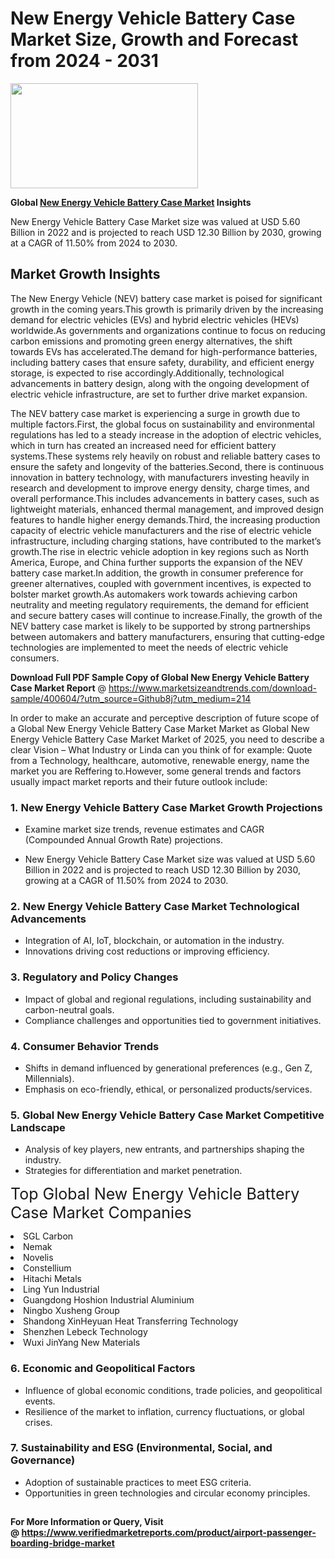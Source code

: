 <H1>New Energy Vehicle Battery Case Market Size, Growth and Forecast from 2024 - 2031</H1><img class="aligncenter size-medium wp-image-584254" src="https://thirdeyenews.in/wp-content/uploads/2024/09/Global-Market-Research-300x168.jpeg" alt="" width="300" height="168" /><p><strong>Global&nbsp;<a href="https://www.marketsizeandtrends.com/download-sample/400604/?utm_source=Github8j?utm_medium=214">New Energy Vehicle Battery Case Market</a> Insights</strong></p><p>New Energy Vehicle Battery Case Market size was valued at USD 5.60 Billion in 2022 and is projected to reach USD 12.30 Billion by 2030, growing at a CAGR of 11.50% from 2024 to 2030.</p><p><h2>Market Growth Insights</h2> <p>The New Energy Vehicle (NEV) battery case market is poised for significant growth in the coming years.This growth is primarily driven by the increasing demand for electric vehicles (EVs) and hybrid electric vehicles (HEVs) worldwide.As governments and organizations continue to focus on reducing carbon emissions and promoting green energy alternatives, the shift towards EVs has accelerated.The demand for high-performance batteries, including battery cases that ensure safety, durability, and efficient energy storage, is expected to rise accordingly.Additionally, technological advancements in battery design, along with the ongoing development of electric vehicle infrastructure, are set to further drive market expansion.</p> <p>The NEV battery case market is experiencing a surge in growth due to multiple factors.First, the global focus on sustainability and environmental regulations has led to a steady increase in the adoption of electric vehicles, which in turn has created an increased need for efficient battery systems.These systems rely heavily on robust and reliable battery cases to ensure the safety and longevity of the batteries.Second, there is continuous innovation in battery technology, with manufacturers investing heavily in research and development to improve energy density, charge times, and overall performance.This includes advancements in battery cases, such as lightweight materials, enhanced thermal management, and improved design features to handle higher energy demands.Third, the increasing production capacity of electric vehicle manufacturers and the rise of electric vehicle infrastructure, including charging stations, have contributed to the market’s growth.The rise in electric vehicle adoption in key regions such as North America, Europe, and China further supports the expansion of the NEV battery case market.In addition, the growth in consumer preference for greener alternatives, coupled with government incentives, is expected to bolster market growth.As automakers work towards achieving carbon neutrality and meeting regulatory requirements, the demand for efficient and secure battery cases will continue to increase.Finally, the growth of the NEV battery case market is likely to be supported by strong partnerships between automakers and battery manufacturers, ensuring that cutting-edge technologies are implemented to meet the needs of electric vehicle consumers.</p> <p><span class=""><strong>Download Full PDF Sample Copy of Global New Energy Vehicle Battery Case Market Report</strong> @ <a href="https://www.marketsizeandtrends.com/download-sample/400604/?utm_source=Github8j?utm_medium=214" target="_blank">https://www.marketsizeandtrends.com/download-sample/400604/?utm_source=Github8j?utm_medium=214</a></span></p><p>In order to make an accurate and perceptive description of future scope of a Global&nbsp;New Energy Vehicle Battery Case Market Market as Global&nbsp;New Energy Vehicle Battery Case Market Market of 2025, you need to describe a clear Vision &ndash; What Industry or Linda can you think of for example: Quote from a Technology, healthcare, automotive, renewable energy, name the market you are Reffering to.However, some general trends and factors usually impact market reports and their future outlook include:</p><h3>1.&nbsp;<strong>New Energy Vehicle Battery Case Market Growth Projections</strong></h3><ul><li>Examine market size trends, revenue estimates and CAGR (Compounded Annual Growth Rate) projections.</li><li><p>New Energy Vehicle Battery Case Market size was valued at USD 5.60 Billion in 2022 and is projected to reach USD 12.30 Billion by 2030, growing at a CAGR of 11.50% from 2024 to 2030.</p></li></ul><h3>2.&nbsp;<strong>New Energy Vehicle Battery Case Market Technological Advancements</strong></h3><ul><li>Integration of AI, IoT, blockchain, or automation in the industry.</li><li>Innovations driving cost reductions or improving efficiency.</li></ul><h3>3.&nbsp;<strong>Regulatory and Policy Changes</strong></h3><ul><li>Impact of global and regional regulations, including sustainability and carbon-neutral goals.</li><li>Compliance challenges and opportunities tied to government initiatives.</li></ul><h3>4.&nbsp;<strong>Consumer Behavior Trends</strong></h3><ul><li>Shifts in demand influenced by generational preferences (e.g., Gen Z, Millennials).</li><li>Emphasis on eco-friendly, ethical, or personalized products/services.</li></ul><h3>5.&nbsp;<strong>Global New Energy Vehicle Battery Case Market Competitive Landscape</strong></h3><ul><li>Analysis of key players, new entrants, and partnerships shaping the industry.</li><li>Strategies for differentiation and market penetration.</li></ul><p data-pm-slice="1 1 []"><span style="color: inherit; font-family: inherit; font-size: 25px;">Top Global New Energy Vehicle Battery Case Market Companies</span></p><div class="" data-test-id=""><p><li>SGL Carbon</li><li> Nemak</li><li> Novelis</li><li> Constellium</li><li> Hitachi Metals</li><li> Ling Yun Industrial</li><li> Guangdong Hoshion Industrial Aluminium</li><li> Ningbo Xusheng Group</li><li> Shandong XinHeyuan Heat Transferring Technology</li><li> Shenzhen Lebeck Technology</li><li> Wuxi JinYang New Materials</li></p></div><h3>6.&nbsp;<strong>Economic and Geopolitical Factors</strong></h3><ul><li>Influence of global economic conditions, trade policies, and geopolitical events.</li><li>Resilience of the market to inflation, currency fluctuations, or global crises.</li></ul><h3>7.&nbsp;<strong>Sustainability and ESG (Environmental, Social, and Governance)</strong></h3><ul><li>Adoption of sustainable practices to meet ESG criteria.</li><li>Opportunities in green technologies and circular economy principles.</li></ul><h2><strong style="font-size: 14px;">For More Information or Query, Visit @&nbsp;</strong><a style="background-color: #ffffff; font-size: 14px;" href="https://www.marketsizeandtrends.com/report/new-energy-vehicle-battery-case-market/" target="_blank">https://www.verifiedmarketreports.com/product/airport-passenger-boarding-bridge-market</a></h2>